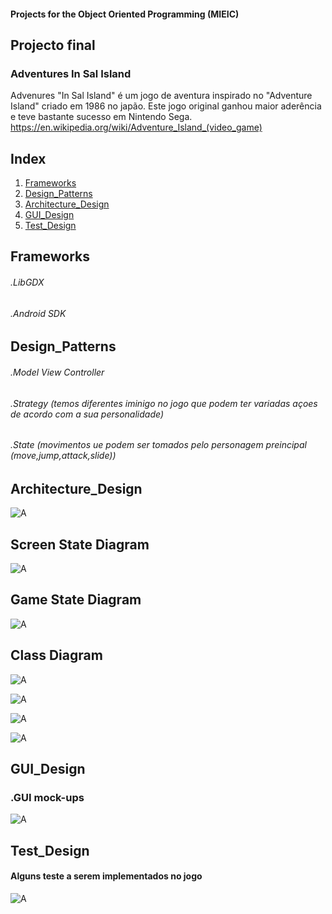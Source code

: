 #### Projects for the Object Oriented Programming  (MIEIC) 


## Projecto final 

### Adventures In Sal Island

Advenures "In Sal Island" é um jogo de aventura inspirado no "Adventure Island" criado em 1986 no japão.
Este jogo original  ganhou maior aderência e teve bastante sucesso em Nintendo  Sega.
https://en.wikipedia.org/wiki/Adventure_Island_(video_game)


## Index

1. [Frameworks](#frameworks)
2. [Design_Patterns](#design_patterns)
3. [Architecture_Design](#architecture_design)
4. [GUI_Design](#gui_design)
5. [Test_Design](#test_design)




## Frameworks

###### .LibGDX           
###### .Android SDK




## Design_Patterns

###### .Model View Controller    
###### .Strategy (temos diferentes iminigo no jogo que podem ter variadas açoes de acordo com a sua personalidade) 
###### .State (movimentos ue podem ser tomados pelo personagem preincipal (move,jump,attack,slide))



## Architecture_Design



![A](/Check-Point/view.png)





## Screen State Diagram 




![A](/Check-Point/stateView.png)







## Game State Diagram





![A](/Check-Point/gameSt.png)




## Class Diagram





![A](/Check-Point/main.png)




![A](/Check-Point/model.png)






![A](/Check-Point/View.png)





![A](/Check-Point/controller.png)






## GUI_Design
### .GUI mock-ups


![A](/Check-Point/mk.png)



## Test_Design
#### Alguns teste a serem implementados no  jogo 


![A](/Check-Point/test.png)








